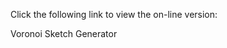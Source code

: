 Click the following link to view the on-line version:

<a src="https://raw.githubusercontent.com/hanskellner/Fusion360Voronoi/master/Voronoi.html">Voronoi Sketch Generator</a>
